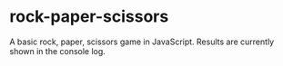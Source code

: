 # rock-paper-scissors

A basic rock, paper, scissors game in JavaScript. Results are currently shown in the console log.
